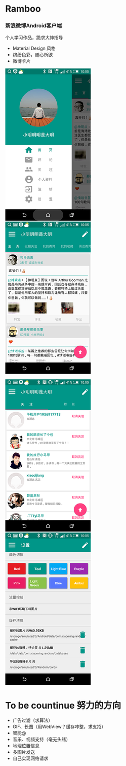# Ramboo

### 新浪微博Android客户端

个人学习作品，跪求大神指导

*   Material Design 风格
*   缤纷色彩，随心所欲
*   微博卡片

![ Ramboo](images/menu.png)![ Ramboo](images/home.png)

![ Ramboo](images/friendship.png)![ Ramboo](images/settings.png)

# To be countinue   努力的方向

*   广告过滤（求算法）
*   GIF、长图（用WebView？缓存咋整，求支招）
*   智能@
*   音乐、视频支持（毫无头绪）
*   地理位置信息
*   多图片发送
*   自己实现网络请求